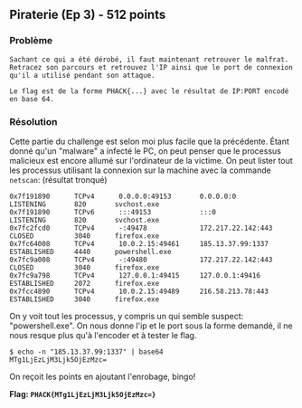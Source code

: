 ## Piraterie (Ep 3) - 512 points

### Problème

```
Sachant ce qui a été dérobé, il faut maintenant retrouver le malfrat.
Retracez son parcours et retrouvez l'IP ainsi que le port de connexion qu'il a utilisé pendant son attaque.

Le flag est de la forme PHACK{...} avec le résultat de IP:PORT encodé en base 64. 
```

### Résolution

Cette partie du challenge est selon moi plus facile que la précédente. Étant donné qu'un "malware" a infecté le PC, on peut penser que le processus malicieux est encore allumé sur l'ordinateur de la victime. On peut lister tout les processus utilisant la connexion sur la machine avec la commande `netscan`: (résultat tronqué)

```idl
0x7f191890      TCPv4      0.0.0.0:49153       0.0.0.0:0              LISTENING       820       svchost.exe
0x7f191890      TCPv6      :::49153            :::0                   LISTENING       820       svchost.exe
0x7fc2fcd0      TCPv4      -:49478             172.217.22.142:443     CLOSED          3040      firefox.exe
0x7fc64008      TCPv4      10.0.2.15:49461     185.13.37.99:1337      ESTABLISHED     4440      powershell.exe
0x7fc9a008      TCPv4      -:49480             172.217.22.142:443     CLOSED          3040      firefox.exe
0x7fc9a798      TCPv4      127.0.0.1:49415     127.0.0.1:49416        ESTABLISHED     2072      firefox.exe
0x7fcc4890      TCPv4      10.0.2.15:49489     216.58.213.78:443      ESTABLISHED     3040      firefox.exe
```

On y voit tout les processus, y compris un qui semble suspect: "powershell.exe". On nous donne l'ip et le port sous la forme demandé, il ne nous resque plus qu'à l'encoder et à tester le flag.

```shell
$ echo -n "185.13.37.99:1337" | base64
MTg1LjEzLjM3Ljk5OjEzMzc=
```

On reçoit les points en ajoutant l'enrobage, bingo!

**Flag: `PHACK{MTg1LjEzLjM3Ljk5OjEzMzc=}`**
